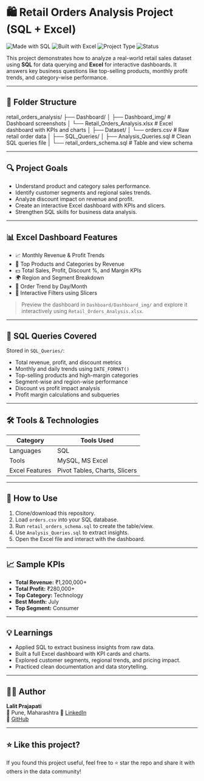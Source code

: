 # 🛍️ Retail Orders Analysis Project (SQL + Excel)

![Made with SQL](https://img.shields.io/badge/Made%20with-SQL-blue?logo=MySQL)
![Built with Excel](https://img.shields.io/badge/Built%20with-Excel-green?logo=microsoft-excel)
![Project Type](https://img.shields.io/badge/Project-Data%20Analysis-orange)
![Status](https://img.shields.io/badge/Status-Completed-brightgreen)

This project demonstrates how to analyze a real-world retail sales dataset using **SQL** for data querying and **Excel** for interactive dashboards. It answers key business questions like top-selling products, monthly profit trends, and category-wise performance.

---

## 📁 Folder Structure
retail_orders_analysis/
├── Dashboard/
│   ├── Dashboard_img/              # Dashboard screenshots
│   └── Retail_Orders_Analysis.xlsx # Excel dashboard with KPIs and charts
│
├── Dataset/
│   └── orders.csv                  # Raw retail order data
│
├── SQL_Queries/
│   ├── Analysis_Queries.sql        # Clean SQL queries file
│   └── retail_orders_schema.sql    # Table and view schema

---

## 🔍 Project Goals

- Understand product and category sales performance.
- Identify customer segments and regional sales trends.
- Analyze discount impact on revenue and profit.
- Create an interactive Excel dashboard with KPIs and slicers.
- Strengthen SQL skills for business data analysis.

---

## 📊 Excel Dashboard Features

- 📈 Monthly Revenue & Profit Trends
- 🛒 Top Products and Categories by Revenue
- 💵 Total Sales, Profit, Discount %, and Margin KPIs
- 🌍 Region and Segment Breakdown
- 📅 Order Trend by Day/Month
- 🧩 Interactive Filters using Slicers

> Preview the dashboard in `Dashboard/Dashboard_img/` and explore it interactively using `Retail_Orders_Analysis.xlsx`.

---

## 🧠 SQL Queries Covered

Stored in `SQL_Queries/`:
- Total revenue, profit, and discount metrics
- Monthly and daily trends using `DATE_FORMAT()`
- Top-selling products and high-margin categories
- Segment-wise and region-wise performance
- Discount vs profit impact analysis
- Profit margin calculations and subqueries

---

## 🛠️ Tools & Technologies

| Category        | Tools Used                     |
|-----------------|--------------------------------|
| Languages       | SQL                            |
| Tools           | MySQL, MS Excel                |
| Excel Features  | Pivot Tables, Charts, Slicers  |

---

## 📌 How to Use

1. Clone/download this repository.
2. Load `orders.csv` into your SQL database.
3. Run `retail_orders_schema.sql` to create the table/view.
4. Use `Analysis_Queries.sql` to extract insights.
5. Open the Excel file and interact with the dashboard.

---

## 📈 Sample KPIs

- **Total Revenue:** ₹1,200,000+  
- **Total Profit:** ₹280,000+  
- **Top Category:** Technology  
- **Best Month:** July  
- **Top Segment:** Consumer  

---

## 💡 Learnings

- Applied SQL to extract business insights from raw data.
- Built a full Excel dashboard with KPI cards and charts.
- Explored customer segments, regional trends, and pricing impact.
- Practiced clean documentation and data storytelling.

---

## 🙋‍♂️ Author

**Lalit Prajapati**  
📍 Pune, Maharashtra 
🔗 [LinkedIn](lalit-prajapati-16b924370)  
🐙 [GitHub](https://github.com/Lalit123-P)

---

## ⭐ Like this project?

If you found this project useful, feel free to ⭐ star the repo and share it with others in the data community!
